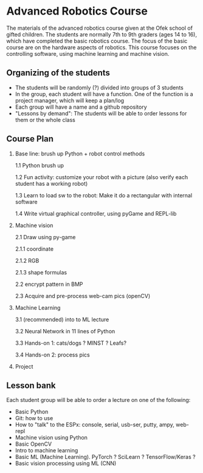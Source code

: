 # Advanced Robotics Course

The materials of the advanced robotics course given at the Ofek school of gifted children. The students are normally 7th to 9th graders (ages 14 to 16), which have completed the basic robotics course. The focus of the basic course are on the hardware aspects of robotics. This course focuses on the controlling software, using machine learning and machine vision.

## Organizing of the students

   - The students will be randomly (?) divided into groups of 3 students
   - In the group, each student will have a function. One of the function is a project manager, which will keep a plan/log
   - Each group will have a name and a github repository
   - "Lessons by demand": The students will be able to order lessons for them or the whole class
   

## Course Plan 

1. Base line: brush up Python + robot control methods
   
   1.1 Python brush up

   1.2 Fun activity: customize your robot with a picture (also verify each student has a working robot)

   1.3 Learn to load sw to the robot: Make it do a rectangular with internal software

   1.4 Write virtual graphical controller, using pyGame and REPL-lib

2. Machine vision

   2.1 Draw using py-game

   2.1.1 coordinate

   2.1.2 RGB

   2.1.3 shape formulas

   2.2 encrypt pattern in BMP

   2.3 Acquire and pre-process web-cam pics (openCV)

3. Machine Learning

   3.1 (recommended) into to ML lecture

   3.2 Neural Network in 11 lines of Python

   3.3 Hands-on 1: cats/dogs ? MINST ? Leafs?

   3.4 Hands-on 2: process pics
   
4. Project

## Lesson bank

Each student group will be able to order a lecture on one of the following:

- Basic Python
- Git: how to use
- How to "talk" to the ESPx: console, serial, usb-ser, putty, ampy, web-repl
- Machine vision using Python
- Basic OpenCV
- Intro to machine learning
- Basic ML (Machine Learning). PyTorch ? SciLearn ? TensorFlow/Keras ?
- Basic vision processing using ML (CNN)
